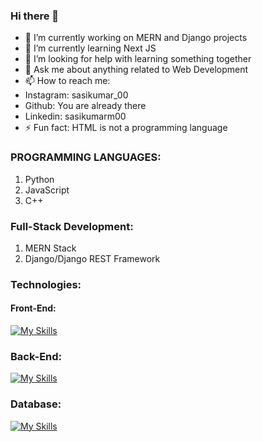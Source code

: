 ### Hi there 👋

- 🔭 I’m currently working on MERN and Django projects
- 🌱 I’m currently learning Next JS
- 🤔 I’m looking for help with learning something together
- 💬 Ask me about anything related to Web Development
- 📫 How to reach me: 
-    Instagram: sasikumar_00
-    Github: You are already there
-    Linkedin:  sasikumarm00
- ⚡ Fun fact: HTML is not a programming language

### PROGRAMMING LANGUAGES:
1) Python
2) JavaScript
3) C++

### Full-Stack Development:
1) MERN Stack
2) Django/Django REST Framework

### Technologies:
#### Front-End:
[![My Skills](https://skillicons.dev/icons?i=html,css,js,react,tailwindcss)](https://skillicons.dev)

### Back-End:
[![My Skills](https://skillicons.dev/icons?i=nodejs,expressjs,python,django)](https://skillicons.dev)

### Database:
[![My Skills](https://skillicons.dev/icons?i=mongodb,mysql,sqlite)](https://skillicons.dev)
